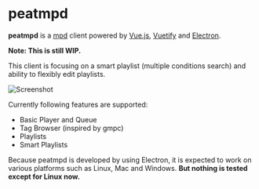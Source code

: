 # peatmpd

**peatmpd** is a [mpd](https://musicpd.org/) client powered by [Vue.js](https://vuejs.org/index.html), [Vuetify](https://vuetifyjs.com/) and [Electron](https://www.electronjs.org/).

**Note: This is still WIP.**

This client is focusing on a smart playlist (multiple conditions search) and ability to flexibly edit playlists.

![Screenshot](https://user-images.githubusercontent.com/16056246/81468941-6c7c1700-921d-11ea-8a76-e7fb52868715.png)

Currently following features are supported:
- Basic Player and Queue
- Tag Browser (inspired by gmpc)
- Playlists
- Smart Playlists

Because peatmpd is developed by using Electron, it is expected to work on various platforms such as Linux, Mac and Windows. **But nothing is tested except for Linux now.**
